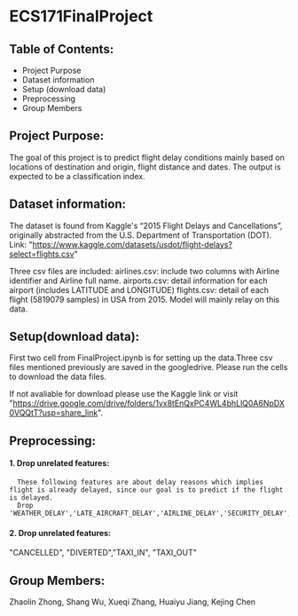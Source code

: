 # ECS171FinalProject

## Table of Contents:
  - Project Purpose
  - Dataset information
  - Setup (download data)
  - Preprocessing
  - Group Members


## Project Purpose:
The goal of this project is to predict flight delay conditions mainly based on locations of destination and origin, flight distance and dates. The output is expected to be a classification index. 

## Dataset information:
The dataset is found from Kaggle's “2015 Flight Delays and Cancellations”, originally abstracted from the U.S. Department of Transportation (DOT). 
Link: "https://www.kaggle.com/datasets/usdot/flight-delays?select=flights.csv"

Three csv files are included:
  airlines.csv: include two columns with Airline identifier and Airline full name.
  airports.csv: detail information for each airport (includes LATITUDE and LONGITUDE)
  flights.csv: detail of each flight (5819079 samples) in USA from 2015. Model will mainly relay on this data. 

## Setup(download data):
First two cell from FinalProject.ipynb is for setting up the data.Three csv files mentioned previously are saved in the googledrive. Please run the cells to download the data files. 

If not avaliable for download please use the Kaggle link or visit "https://drive.google.com/drive/folders/1vx8tEnQxPC4WL4bhLlQ0A6NpDX0VQQtT?usp=share_link".

## Preprocessing:

#### 1. Drop unrelated features:
      These following features are about delay reasons which implies flight is already delayed, since our goal is to predict if the flight is delayed. 
      Drop 'WEATHER_DELAY','LATE_AIRCRAFT_DELAY','AIRLINE_DELAY','SECURITY_DELAY','AIR_SYSTEM_DELAY','CANCELLATION_REASON'
      
#### 2. Drop unrelated features:
 "CANCELLED", "DIVERTED","TAXI_IN", "TAXI_OUT"


## Group Members:
Zhaolin Zhong, 
Shang Wu,
Xueqi Zhang,
Huaiyu Jiang,
Kejing Chen
